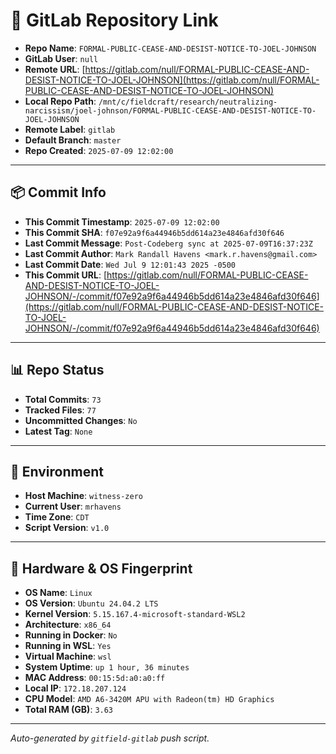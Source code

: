 # 🔗 GitLab Repository Link

- **Repo Name**: `FORMAL-PUBLIC-CEASE-AND-DESIST-NOTICE-TO-JOEL-JOHNSON`
- **GitLab User**: `null`
- **Remote URL**: [https://gitlab.com/null/FORMAL-PUBLIC-CEASE-AND-DESIST-NOTICE-TO-JOEL-JOHNSON](https://gitlab.com/null/FORMAL-PUBLIC-CEASE-AND-DESIST-NOTICE-TO-JOEL-JOHNSON)
- **Local Repo Path**: `/mnt/c/fieldcraft/research/neutralizing-narcissism/joel-johnson/FORMAL-PUBLIC-CEASE-AND-DESIST-NOTICE-TO-JOEL-JOHNSON`
- **Remote Label**: `gitlab`
- **Default Branch**: `master`
- **Repo Created**: `2025-07-09 12:02:00`

---

## 📦 Commit Info

- **This Commit Timestamp**: `2025-07-09 12:02:00`
- **This Commit SHA**: `f07e92a9f6a44946b5dd614a23e4846afd30f646`
- **Last Commit Message**: `Post-Codeberg sync at 2025-07-09T16:37:23Z`
- **Last Commit Author**: `Mark Randall Havens <mark.r.havens@gmail.com>`
- **Last Commit Date**: `Wed Jul 9 12:01:43 2025 -0500`
- **This Commit URL**: [https://gitlab.com/null/FORMAL-PUBLIC-CEASE-AND-DESIST-NOTICE-TO-JOEL-JOHNSON/-/commit/f07e92a9f6a44946b5dd614a23e4846afd30f646](https://gitlab.com/null/FORMAL-PUBLIC-CEASE-AND-DESIST-NOTICE-TO-JOEL-JOHNSON/-/commit/f07e92a9f6a44946b5dd614a23e4846afd30f646)

---

## 📊 Repo Status

- **Total Commits**: `73`
- **Tracked Files**: `77`
- **Uncommitted Changes**: `No`
- **Latest Tag**: `None`

---

## 🧽 Environment

- **Host Machine**: `witness-zero`
- **Current User**: `mrhavens`
- **Time Zone**: `CDT`
- **Script Version**: `v1.0`

---

## 🧬 Hardware & OS Fingerprint

- **OS Name**: `Linux`
- **OS Version**: `Ubuntu 24.04.2 LTS`
- **Kernel Version**: `5.15.167.4-microsoft-standard-WSL2`
- **Architecture**: `x86_64`
- **Running in Docker**: `No`
- **Running in WSL**: `Yes`
- **Virtual Machine**: `wsl`
- **System Uptime**: `up 1 hour, 36 minutes`
- **MAC Address**: `00:15:5d:a0:a0:ff`
- **Local IP**: `172.18.207.124`
- **CPU Model**: `AMD A6-3420M APU with Radeon(tm) HD Graphics`
- **Total RAM (GB)**: `3.63`

---

_Auto-generated by `gitfield-gitlab` push script._
